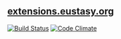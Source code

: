 ## [extensions.eustasy.org](https://extensions.eustasy.org/)

[![Build Status](https://api.travis-ci.com/eustasy/extensions.eustasy.org.svg?branch=main)](https://app.travis-ci.com/github/eustasy/extensions.eustasy.org)
[![Code Climate](https://codeclimate.com/github/eustasy/extensions.eustasy.org/badges/gpa.svg)](https://codeclimate.com/github/eustasy/extensions.eustasy.org)
